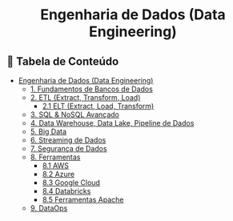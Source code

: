 <h1 align="center">
  Engenharia de Dados (Data Engineering)
  <br>
</h1>

## 📖 Tabela de Conteúdo
- [Engenharia de Dados (Data Engineering)](#engenharia-de-dados-data-engineering)
  - [1. Fundamentos de Bancos de Dados](#1-fundamentos-de-bancos-de-dados)
  - [2. ETL (Extract, Transform, Load)](#2-etl-extract-transform-load)
    - [2.1 ELT (Extract, Load, Transform)](#21-elt-extract-load-transform)
  - [3. SQL & NoSQL Avançado](#3-sql--nosql-avançado)
  - [4. Data Warehouse, Data Lake, Pipeline de Dados](#4-data-warehouse-data-lake-pipeline-de-dados)
  - [5. Big Data](#5-big-data)
  - [6. Streaming de Dados](#6-streaming-de-dados)
  - [7. Segurança de Dados](#7-segurança-de-dados)
  - [8. Ferramentas](#8-ferramentas)
    - [8.1 AWS](#81-aws)
    - [8.2 Azure](#82-azure)
    - [8.3 Google Cloud](#83-google-cloud)
    - [8.4 Databricks](#84-databricks)
    - [8.5 Ferramentas Apache](#85-ferramentas-apache)
  - [9. DataOps](#9-DataOps)